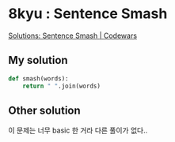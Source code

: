 # 8kyu : Sentence Smash

[Solutions: Sentence Smash | Codewars](https://www.codewars.com/kata/53dc23c68a0c93699800041d/solutions/python/all/best_practice)

## My solution

```python
def smash(words):
    return " ".join(words)
```

## Other solution

이 문제는 너무 basic 한 거라 다른 풀이가 없다.. 